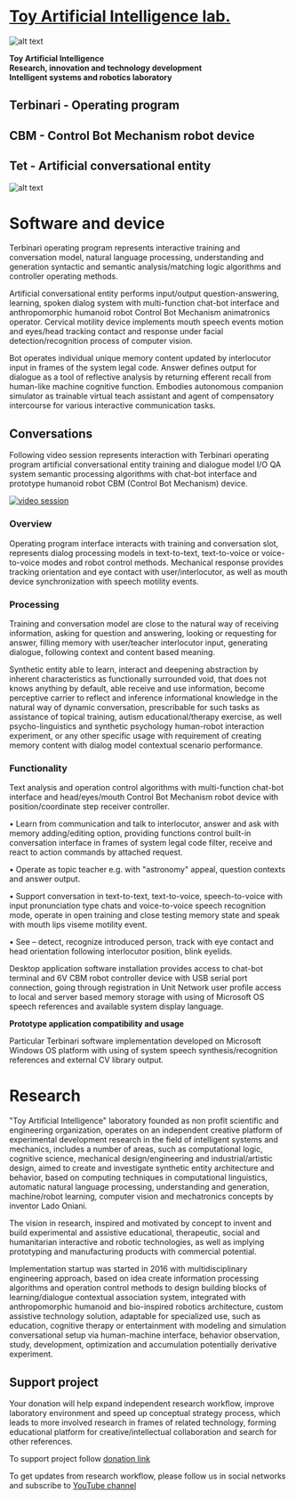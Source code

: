  # [Toy Artificial Intelligence lab.](https://ladooniani.github.io/tailab/) 
 
 ![alt text](https://github.com/ladooniani/tailab/blob/master/assets/toy_artificial_intelligence_lab_logo.png)

**Toy Artificial Intelligence\
Research, innovation and technology development\
Intelligent systems and robotics laboratory** 

## Terbinari - Operating program 
## CBM - Control Bot Mechanism robot device
## Tet  - Artificial conversational entity

 ![alt text](https://github.com/ladooniani/tailab/blob/master/assets/terbinari-1.jpg)

# Software and device

  Terbinari operating program represents interactive training and conversation model, natural language processing, understanding and generation syntactic and semantic analysis/matching logic algorithms and controller operating methods.

  Artificial conversational entity performs input/output question-answering, learning, spoken dialog system with multi-function chat-bot interface and anthropomorphic humanoid robot Control Bot Mechanism animatronics operator. Cervical motility device implements mouth speech events motion and eyes/head tracking contact and response under facial detection/recognition process of computer vision.

  Bot operates individual unique memory content updated by interlocutor input in frames of the system legal code. Answer defines output for dialogue as a tool of reflective analysis by returning efferent recall from human-like machine cognitive function. Embodies autonomous companion simulator as trainable virtual teach assistant and agent of compensatory intercourse for various interactive communication tasks.
  
## Conversations

 Following video session represents interaction with Terbinari operating program artificial conversational entity training and dialogue model I/O QA system semantic processing algorithms with chat-bot interface and prototype humanoid robot CBM (Control Bot Mechanism) device.
 
   [![video session](https://github.com/ladooniani/tailab/blob/master/assets/video.jpg)](https://www.youtube.com/embed/videoseries?list=PLz-uAJOvLjs0D5dGJIcGOwpURkVAGzvHU&rel=0)
    
### Overview

 Operating program interface interacts with training and conversation slot, represents dialog processing models in text-to-text, text-to-voice or voice-to-voice modes and robot control methods. Mechanical response provides tracking orientation and eye contact with user/interlocutor, as well as mouth device synchronization with speech motility events.

### Processing  

 Training and conversation model are close to the natural way of receiving information, asking for question and answering, looking or requesting for answer, filling memory  with user/teacher interlocutor input, generating dialogue, following context and content based meaning. 

 Synthetic entity able to learn, interact and deepening abstraction by inherent characteristics as functionally surrounded void, that does not knows anything by default, able receive and use information, become perceptive carrier to reflect and inference informational knowledge in the natural way of dynamic conversation, prescribable for such tasks as assistance of topical training, autism educational/therapy exercise, as well psycho-linguistics and synthetic psychology human-robot interaction experiment, or any other specific usage with requirement of creating memory content with dialog model contextual scenario performance.

### Functionality

  Text analysis and operation control algorithms with multi-function chat-bot interface and head/eyes/mouth Control Bot Mechanism robot device with position/coordinate step receiver controller.
  
  • Learn from communication and talk to interlocutor, answer and ask with memory adding/editing option, providing functions control built-in conversation interface in frames of system legal code filter, receive and react to action commands by attached request.

  • Operate as topic teacher e.g. with "astronomy" appeal, question contexts and answer output.
  
  • Support conversation in text-to-text, text-to-voice, speech-to-voice with input pronunciation type chats and voice-to-voice speech recognition mode, operate in open training and close testing memory state and speak with mouth lips viseme motility event.

  • See – detect, recognize introduced person, track with eye contact and head orientation following interlocutor position, blink eyelids.

  Desktop application software installation provides access to chat-bot terminal and 6V CBM robot controller device with USB serial port connection, going through registration in Unit Network user profile access to local and server based memory storage with using of Microsoft OS speech references and available system display language. 

**Prototype application compatibility and usage**

  Particular Terbinari software implementation developed on Microsoft Windows OS platform with using of system speech synthesis/recognition references and external CV library output.
  
# Research

"Toy Artificial Intelligence" laboratory founded as non profit scientific and engineering organization, operates on an independent creative platform of experimental development research in the field of intelligent systems and mechanics, includes a number of areas, such as computational logic, cognitive science, mechanical design/engineering and industrial/artistic design, aimed to create and investigate synthetic entity architecture and behavior, based on computing techniques in computational linguistics, automatic natural language processing, understanding and generation, machine/robot learning, computer vision and mechatronics concepts by inventor Lado Oniani. 

The vision in research, inspired and motivated by concept to invent and build experimental and assistive educational, therapeutic, social and humanitarian interactive and robotic technologies, as well as implying prototyping and manufacturing products with commercial potential.

Implementation startup was started in 2016 with multidisciplinary engineering approach, based on idea create information processing algorithms and operation control methods to design building blocks of learning/dialogue contextual association system, integrated with anthropomorphic humanoid and bio-inspired robotics architecture, custom assistive technology solution, adaptable for specialized use, such as education, cognitive therapy or entertainment with modeling and simulation conversational setup via human-machine interface, behavior observation, study, development, optimization and accumulation potentially derivative experiment. 

## Support project
  
Your donation will help expand independent research workflow, improve laboratory environment and speed up conceptual strategy process, which leads to more involved research in frames of related technology, forming educational platform for creative/intellectual collaboration and search for other references.

To support project follow [donation link](https://www.paypal.com/donate?token=J7e0P3tspk-75N--iN7kLC-4fKbcJxQI392d7TfQLOh9RaHUcgcJwIp03F5JkKUgyonyGqmXJOc1nnkj) 

To get updates from research workflow, please follow us in social networks and subscribe to [YouTube channel](https://www.youtube.com/channel/UC0Z161RgR5KpwPLvEDzkk9Q?view_as=subscriber) 
  
